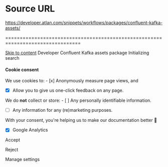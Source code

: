 # Source URL
https://developer.atlan.com/snippets/workflows/packages/confluent-kafka-assets/

================================================================================

<!--
canonical: https://developer.atlan.com/snippets/workflows/packages/confluent-kafka-assets/
meta-content-security-policy: object-src 'none'; base-uri 'self'; manifest-src 'self'; media-src 'self';
meta-description: Learn how to crawl Confluent Kafka assets and publish them to Atlan for discovery.
meta-generator: mkdocs-1.6.1, mkdocs-material-9.6.14
meta-og-description: Learn how to crawl Confluent Kafka assets and publish them to Atlan for discovery.
meta-og-image: https://developer.atlan.com/assets/images/social/snippets/workflows/packages/confluent-kafka-assets.png
meta-og-image-height: 630
meta-og-image-type: image/png
meta-og-image-width: 1200
meta-og-title: Confluent Kafka assets package - Developer
meta-og-type: website
meta-og-url: https://developer.atlan.com/snippets/workflows/packages/confluent-kafka-assets/
meta-twitter:card: summary_large_image
meta-twitter:description: Learn how to crawl Confluent Kafka assets and publish them to Atlan for discovery.
meta-twitter:image: https://developer.atlan.com/assets/images/social/snippets/workflows/packages/confluent-kafka-assets.png
meta-twitter:title: Confluent Kafka assets package - Developer
meta-viewport: width=device-width,initial-scale=1
title: Confluent Kafka assets package - Developer
-->

[Skip to content](#confluent-kafka-assets-package) Developer Confluent Kafka assets package Initializing search 

#### Cookie consent

We use cookies to: - [x] Anonymously measure page views, and
- [x] Allow you to give us one\-click feedback on any page.

 We do **not** collect or store: - [ ] Any personally identifiable information.
- [ ] Any information for any (re)marketing purposes.

 With your consent, you're helping us to make our documentation better 💙

- [x] Google Analytics

Accept

Reject

Manage settings

